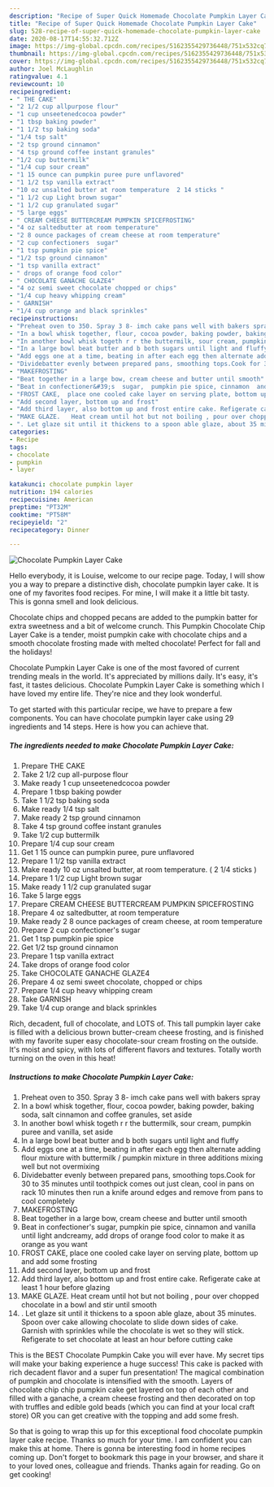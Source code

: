 ```yaml
---
description: "Recipe of Super Quick Homemade Chocolate Pumpkin Layer Cake"
title: "Recipe of Super Quick Homemade Chocolate Pumpkin Layer Cake"
slug: 528-recipe-of-super-quick-homemade-chocolate-pumpkin-layer-cake
date: 2020-08-17T14:55:32.712Z
image: https://img-global.cpcdn.com/recipes/5162355429736448/751x532cq70/chocolate-pumpkin-layer-cake-recipe-main-photo.jpg
thumbnail: https://img-global.cpcdn.com/recipes/5162355429736448/751x532cq70/chocolate-pumpkin-layer-cake-recipe-main-photo.jpg
cover: https://img-global.cpcdn.com/recipes/5162355429736448/751x532cq70/chocolate-pumpkin-layer-cake-recipe-main-photo.jpg
author: Joel McLaughlin
ratingvalue: 4.1
reviewcount: 10
recipeingredient:
- " THE CAKE"
- "2 1/2 cup allpurpose flour"
- "1 cup unseetenedcocoa powder"
- "1 tbsp baking powder"
- "1 1/2 tsp baking soda"
- "1/4 tsp salt"
- "2 tsp ground cinnamon"
- "4 tsp ground coffee instant granules"
- "1/2 cup buttermilk"
- "1/4 cup sour cream"
- "1 15 ounce can pumpkin puree pure unflavored"
- "1 1/2 tsp vanilla extract"
- "10 oz unsalted butter at room temperature  2 14 sticks "
- "1 1/2 cup Light brown sugar"
- "1 1/2 cup granulated sugar"
- "5 large eggs"
- " CREAM CHEESE BUTTERCREAM PUMPKIN SPICEFROSTING"
- "4 oz saltedbutter at room temperature"
- "2 8 ounce packages of cream cheese at room temperature"
- "2 cup confectioners  sugar"
- "1 tsp pumpkin pie spice"
- "1/2 tsp ground cinnamon"
- "1 tsp vanilla extract"
- " drops of orange food color"
- " CHOCOLATE GANACHE GLAZE4"
- "4 oz semi sweet chocolate chopped or chips"
- "1/4 cup heavy whipping cream"
- " GARNISH"
- "1/4 cup orange and black sprinkles"
recipeinstructions:
- "Preheat oven to 350. Spray 3 8- imch cake pans well with bakers spray"
- "In a bowl whisk together, flour, cocoa powder, baking powder, baking soda, salt cinnamon and coffee granules,  set aside"
- "In another bowl whisk togeth r r the buttermilk, sour cream, pumpkin puree and vanilla, set aside"
- "In a large bowl beat butter and b both sugars until light and fluffy"
- "Add eggs one at a time, beating in after each egg then alternate adding flour mixture with buttermilk / pumpkin mixture in three additions mixing well but not overmixing"
- "Dividebatter evenly between prepared pans, smoothing tops.Cook for 30 to 35 minutes until toothpick comes out just clean, cool in pans on rack 10 minutes then run a knife around edges and remove from pans to cool completely"
- "MAKEFROSTING"
- "Beat together in a large bow, cream cheese and butter until smooth"
- "Beat in confectioner&#39;s  sugar,  pumpkin pie spice, cinnamon  and vanilla until light andcreamy, add drops of orange food color to make it as orange as you want"
- "FROST CAKE,  place one cooled cake layer on serving plate, bottom up and add some frosting"
- "Add second layer, bottom up and frost"
- "Add third layer, also bottom up and frost entire cake. Refigerate cake at least 1 hour before glazing"
- "MAKE GLAZE.   Heat cream until hot but not boiling , pour over chopped chocolate in a bowl and stir until smooth"
- ". Let glaze sit until it thickens to a spoon able glaze, about 35 minutes. Spoon over cake allowing chocolate to slide down sides of cake. Garnish with sprinkles while the chocolate is wet so they will stick. Refigerate to set chocolate at least an hour before cutting cake"
categories:
- Recipe
tags:
- chocolate
- pumpkin
- layer

katakunci: chocolate pumpkin layer 
nutrition: 194 calories
recipecuisine: American
preptime: "PT32M"
cooktime: "PT58M"
recipeyield: "2"
recipecategory: Dinner

---
```



![Chocolate Pumpkin Layer Cake](https://img-global.cpcdn.com/recipes/5162355429736448/751x532cq70/chocolate-pumpkin-layer-cake-recipe-main-photo.jpg)

Hello everybody, it is Louise, welcome to our recipe page. Today, I will show you a way to prepare a distinctive dish, chocolate pumpkin layer cake. It is one of my favorites food recipes. For mine, I will make it a little bit tasty. This is gonna smell and look delicious.

Chocolate chips and chopped pecans are added to the pumpkin batter for extra sweetness and a bit of welcome crunch. This Pumpkin Chocolate Chip Layer Cake is a tender, moist pumpkin cake with chocolate chips and a smooth chocolate frosting made with melted chocolate! Perfect for fall and the holidays!

Chocolate Pumpkin Layer Cake is one of the most favored of current trending meals in the world. It's appreciated by millions daily. It's easy, it's fast, it tastes delicious. Chocolate Pumpkin Layer Cake is something which I have loved my entire life. They're nice and they look wonderful.


To get started with this particular recipe, we have to prepare a few components. You can have chocolate pumpkin layer cake using 29 ingredients and 14 steps. Here is how you can achieve that.

<!--inarticleads1-->

##### The ingredients needed to make Chocolate Pumpkin Layer Cake:

1. Prepare  THE CAKE
1. Take 2 1/2 cup all-purpose flour
1. Make ready 1 cup unseetenedcocoa powder
1. Prepare 1 tbsp baking powder
1. Take 1 1/2 tsp baking soda
1. Make ready 1/4 tsp salt
1. Make ready 2 tsp ground cinnamon
1. Take 4 tsp ground coffee instant granules
1. Take 1/2 cup buttermilk
1. Prepare 1/4 cup sour cream
1. Get 1 15 ounce can pumpkin puree, pure unflavored
1. Prepare 1 1/2 tsp vanilla extract
1. Make ready 10 oz unsalted butter, at room temperature. ( 2 1/4 sticks )
1. Prepare 1 1/2 cup Light brown sugar
1. Make ready 1 1/2 cup granulated sugar
1. Take 5 large eggs
1. Prepare  CREAM CHEESE BUTTERCREAM PUMPKIN SPICEFROSTING
1. Prepare 4 oz saltedbutter, at room temperature
1. Make ready 2 8 ounce packages of cream cheese, at room temperature
1. Prepare 2 cup confectioner&#39;s  sugar
1. Get 1 tsp pumpkin pie spice
1. Get 1/2 tsp ground cinnamon
1. Prepare 1 tsp vanilla extract
1. Take  drops of orange food color
1. Take  CHOCOLATE GANACHE GLAZE4
1. Prepare 4 oz semi sweet chocolate, chopped or chips
1. Prepare 1/4 cup heavy whipping cream
1. Take  GARNISH
1. Take 1/4 cup orange and black sprinkles


Rich, decadent, full of chocolate, and LOTS of. This tall pumpkin layer cake is filled with a delicious brown butter-cream cheese frosting, and is finished with my favorite super easy chocolate-sour cream frosting on the outside. It&#39;s moist and spicy, with lots of different flavors and textures. Totally worth turning on the oven in this heat! 

<!--inarticleads2-->

##### Instructions to make Chocolate Pumpkin Layer Cake:

1. Preheat oven to 350. Spray 3 8- imch cake pans well with bakers spray
1. In a bowl whisk together, flour, cocoa powder, baking powder, baking soda, salt cinnamon and coffee granules,  set aside
1. In another bowl whisk togeth r r the buttermilk, sour cream, pumpkin puree and vanilla, set aside
1. In a large bowl beat butter and b both sugars until light and fluffy
1. Add eggs one at a time, beating in after each egg then alternate adding flour mixture with buttermilk / pumpkin mixture in three additions mixing well but not overmixing
1. Dividebatter evenly between prepared pans, smoothing tops.Cook for 30 to 35 minutes until toothpick comes out just clean, cool in pans on rack 10 minutes then run a knife around edges and remove from pans to cool completely
1. MAKEFROSTING
1. Beat together in a large bow, cream cheese and butter until smooth
1. Beat in confectioner&#39;s  sugar,  pumpkin pie spice, cinnamon  and vanilla until light andcreamy, add drops of orange food color to make it as orange as you want
1. FROST CAKE,  place one cooled cake layer on serving plate, bottom up and add some frosting
1. Add second layer, bottom up and frost
1. Add third layer, also bottom up and frost entire cake. Refigerate cake at least 1 hour before glazing
1. MAKE GLAZE.   Heat cream until hot but not boiling , pour over chopped chocolate in a bowl and stir until smooth
1. . Let glaze sit until it thickens to a spoon able glaze, about 35 minutes. Spoon over cake allowing chocolate to slide down sides of cake. Garnish with sprinkles while the chocolate is wet so they will stick. Refigerate to set chocolate at least an hour before cutting cake


This is the BEST Chocolate Pumpkin Cake you will ever have. My secret tips will make your baking experience a huge success! This cake is packed with rich decadent flavor and a super fun presentation! The magical combination of pumpkin and chocolate is intensified with the smooth. Layers of chocolate chip chip pumpkin cake get layered on top of each other and filled with a ganache, a cream cheese frosting and then decorated on top with truffles and edible gold beads (which you can find at your local craft store) OR you can get creative with the topping and add some fresh. 

So that is going to wrap this up for this exceptional food chocolate pumpkin layer cake recipe. Thanks so much for your time. I am confident you can make this at home. There is gonna be interesting food in home recipes coming up. Don't forget to bookmark this page in your browser, and share it to your loved ones, colleague and friends. Thanks again for reading. Go on get cooking!
